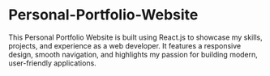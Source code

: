 # Personal-Portfolio-Website
This Personal Portfolio Website is built using React.js to showcase my skills, projects, and experience as a web developer. It features a responsive design, smooth navigation, and highlights my passion for building modern, user-friendly applications.
